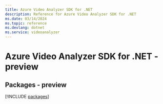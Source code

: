 ```yaml
---
title: Azure Video Analyzer SDK for .NET
description: Reference for Azure Video Analyzer SDK for .NET
ms.date: 03/14/2024
ms.topic: reference
ms.devlang: dotnet
ms.service: videoanalyzer
---
```

# Azure Video Analyzer SDK for .NET - preview
## Packages - preview
[!INCLUDE [packages](video-analyzer-index.md)]